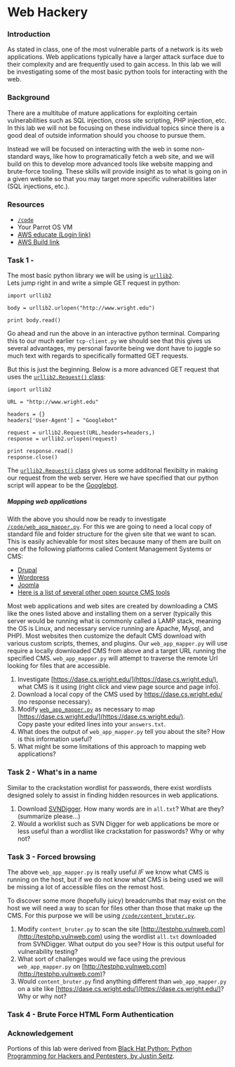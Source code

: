 # Web Hackery

### Introduction
As stated in class, one of the most vulnerable parts of a network is its web
applications.  Web applications typically have a larger attack surface due to
their complexity and are frequently used to gain access.  In this lab we will be
investigating some of the most basic python tools for interacting with the web.

### Background
There are a multitube of mature applications for exploiting certain
vulnerabilities such as SQL injection, cross site scripting, PHP injection, etc.
In this lab we will not be focusing on these individual topics since there is a
good deal of outside information should you choose to pursue them.

Instead we will be focused on interacting with the web in some non-standard
ways, like how to programatically fetch a web site, and we will build on this to develop
more advanced tools like website mapping and brute-force tooling.  These skills
will provide insight as to what is going on in a given website so that you may
target more specific vulnerabilities later (SQL injections, etc.).

### Resources
* [`/code`](../master/code/)
* Your Parrot OS VM
* [AWS educate (Login link)](https://www.awseducate.com/signin/SiteLogin)
* [AWS Build link](https://console.aws.amazon.com/cloudformation/home?region=us-east-1#/stacks/new?stackName=CEG-4900Lab02&templateURL=https:%2F%2Fs3.amazonaws.com%2Fwsu-cecs-cf-templates%2Fceg4900lab1.yml)

### Task 1 -
The most basic python library we will be using is [`urllib2`](https://docs.python.org/2/library/urllib2.html).  
Lets jump right in and write a simple GET request in python:
```
import urllib2

body = urllib2.urlopen("http://www.wright.edu")

print body.read()
```

Go ahead and run the above in an interactive python terminal.  Comparing this to our
much earlier `tcp-client.py` we should see that this gives us several
advantages, my personal favorite being we dont have to juggle so much text with
regards to specifically formatted GET requests.  

But this is just the beginning.  Below is a more advanced GET request that uses
the [`urllib2.Request()` class](https://docs.python.org/2/library/urllib2.html#urllib2.Request):

```
import urllib2

URL = "http://www.wright.edu"

headers = {}
headers['User-Agent'] = "Googlebot"

request = urllib2.Request(URL,headers=headers,)
response = urllib2.urlopen(request)

print response.read()
response.close()
```

The [`urllib2.Request()` class](https://docs.python.org/2/library/urllib2.html#urllib2.Request)
gives us some additonal flexibilty in making our request from the web server.
Here we have specified that our python script will appear to be the
[Googlebot](https://en.wikipedia.org/wiki/Googlebot).

##### Mapping web applications
With the above you should now be ready to investigate [`/code/web_app_mapper.py`](../blob/master/code/web_app_mapper.py).
For this we are going to need a local copy of standard file and folder structure
for the given site that we want to scan.  This is easily achievable for most
sites because many of them are built on one of the following platforms called Content Management
Systems or CMS:
* [Drupal](https://www.drupal.org/download)
* [Wordpress](https://wordpress.org/download/)
* [Joomla](https://downloads.joomla.org/us/)
* [Here is a list of several other open source CMS
  tools](https://itsfoss.com/open-source-cms/)

Most web applications and web sites are created by downloading a CMS like the
ones listed above and installing them on a server (typically this server would
be running what is commonly called a LAMP stack, meaning the OS is Linux, and necessary 
service running are Apache, Mysql, and PHP).  Most websites then customize the
default CMS download with various custom scripts, themes, and plugins.  Our 
`web_app_mapper.py` will use require a locally downloaded CMS from above and a 
target URL running the specified CMS.  `web_app_mapper.py` will attempt to 
traverse the remote Url looking for files that are accessible.

1. Investigate [https://dase.cs.wright.edu/](https://dase.cs.wright.edu/), what
   CMS is it using (right click and view page source and page info).
2. Download a local copy of the CMS used by https://dase.cs.wright.edu/ (no
   response necessary).
3. Modify [`web_app_mapper.py`](../master/code/web_app_mapper.py) as necessary 
   to map [https://dase.cs.wright.edu/](https://dase.cs.wright.edu/).  
   Copy paste your edited lines into your `answers.txt`.
4. What does the output of `web_app_mapper.py` tell you about the site?  How is
   this information useful?
5. What might be some limitations of this approach to mapping web applications?

### Task 2 - What's in a name
Similar to the crackstation wordlist for passwords, there exist wordlists
designed solely to assist in finding hidden resources in web applications.

1. Download [SVNDigger](https://www.netsparker.com/s/research/SVNDigger.zip).
   How many words are in `all.txt`?  What are they? (summarize please...)
2. Would a worklist such as SVN Digger for web applications be more or less 
   useful than a wordlist like crackstation for passwords?  Why or why not?

### Task 3 - Forced browsing
The above `web_app_mapper.py` is really useful *IF* we know what CMS is running
on the host, but if we do not know what CMS is being used we will be missing a
lot of accessible files on the remost host.  

To discover some more (hopefully juicy) breadcrumbs that may exist on the host
we will need a way to scan for files other than those that make up the CMS.  For
this purpose we will be using [`/code/content_bruter.py`](../master/code/content_bruter.py).

1. Modify `content_bruter.py` to scan the site [http://testphp.vulnweb.com](http://testphp.vulnweb.com)
   using the wordlist `all.txt` downloaded from SVNDigger.  What output do you
   see?  How is this output useful for vulnerability testing?
2. What sort of challenges would we face using the previous `web_app_mapper.py` 
   on [http://testphp.vulnweb.com](http://testphp.vulnweb.com)?
3. Would `content_bruter.py` find anything different than `web_app_mapper.py`
   on a site like [https://dase.cs.wright.edu/](https://dase.cs.wright.edu/)?
   Why or why not?


### Task 4 - Brute Force HTML Form Authentication



### Acknowledgement
Portions of this lab were derived from [Black Hat Python: Python Programming for
Hackers and Pentesters, by Justin Seitz](https://nostarch.com/blackhatpython).
